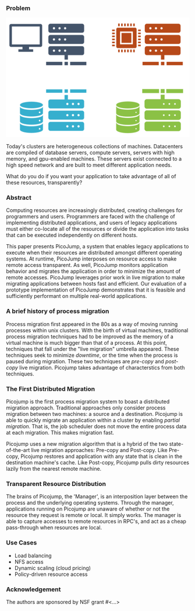 <!-- ![Picojump diagram](images/picojump.png) -->

### Problem

![This is a cluster](images/cluster.png)

Today's clusters are heterogeneous collections of machines. Datacenters are
compiled of database servers, compute servers, servers with high memory, and
gpu-enabled machines. These servers exist connected to a high speed network and
are built to meet different application needs.

What do you do if you want your application to take advantage of all of these
resources, transparently?

### Abstract

Computing resources are increasingly distributed, creating challenges for
programmers and users.  Programmers are faced with the challenge of implementing
distributed applications, and users of legacy applications must either co-locate
all of the resources or divide the application into tasks that can be executed
independently on different hosts.

This paper presents PicoJump, a system that enables legacy applications to
execute when their resources are distributed amongst different operating
systems.  At runtime, PicoJump interposes on resource access to make remote
access transparent.  As well, PicoJump monitors application behavior and
migrates the application in order to minimize the amount of remote accesses.
PicoJump leverages prior work in live migration to make migrating applications
between hosts fast and efficient.  Our evaluation of a prototype implementation
of PicoJump demonstrates that it is feasible and sufficiently performant on
multiple real-world applications.

### A brief history of process migration
Process migration first appeared in the 80s as a way of moving running processes
within unix clusters. With the birth of virtual machines, traditional process
migration techniques had to be improved as the memory of a virtual machine is
much bigger than that of a process. At this point, techniques that fall under
the "live migration" umbrella appeared. These techniques seek to minimize
_downtime_, or the time when the process is paused during migration. These two
techniques are _pre-copy_ and _post-copy_ live migration. Picojump takes
advantage of characterstics from both techniques.

### The First Distributed Migration
Picojump is the first process migration system to boast a distributed migration
approach. Traditional approaches only consider process migration between two
machines: a source and a destination. Picojump is able to quickly migrate an
application within a cluster by enabling _partial migration_. That is, the job
scheduler does not move the entire process data at each migration. This makes
migration fast.

Picojump uses a new migration algorithm that is a hybrid of the two
state-of-the-art live migration approaches: Pre-copy and Post-copy. Like
Pre-copy, Picojump restores and application with any state that is clean in the
destination machine's cache. Like Post-copy, Picojump pulls dirty resources
lazily from the nearest remote machine.

### Transparent Resource Distribution

The brains of Picojump, the 'Manager', is an interposition layer between the
process and the underlying operating systems. Through the manager, applications
running on Picojump are unaware of whether or not the resource they request is
remote or local. It simply works. The manager is able to capture accesses to
remote resources in RPC's, and act as a cheap pass-through when resources are
local.

### Use Cases
- Load balancing
- NFS access
- Dynamic scaling (cloud pricing)
- Policy-driven resource access

### Acknowledgement
The authors are sponsored by NSF grant #<...>
